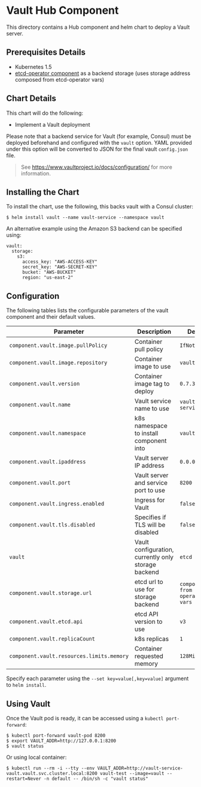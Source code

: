 # Vault Hub Component

This directory contains a Hub component and helm chart to deploy a Vault server.

## Prerequisites Details

* Kubernetes 1.5
* [etcd-operator component](https://github.com/agilestacks/components/tree/master/etcd-operator) as a backend storage (uses storage address composed from etcd-operator vars)

## Chart Details

This chart will do the following:

* Implement a Vault deployment

Please note that a backend service for Vault (for example, Consul) must
be deployed beforehand and configured with the `vault` option. YAML provided
under this option will be converted to JSON for the final vault `config.json`
file.

> See https://www.vaultproject.io/docs/configuration/ for more information.

## Installing the Chart

To install the chart, use the following, this backs vault with a Consul cluster:

```console
$ helm install vault --name vault-service --namespace vault
```

An alternative example using the Amazon S3 backend can be specified using:

```
vault:
  storage:
    s3:
      access_key: "AWS-ACCESS-KEY"
      secret_key: "AWS-SECRET-KEY"
      bucket: "AWS-BUCKET"
      region: "us-east-2"
```

## Configuration

The following tables lists the configurable parameters of the vault component and their default values.

|       Parameter         |           Description               |                         Default                     |
|-------------------------|-------------------------------------|-----------------------------------------------------|
| `component.vault.image.pullPolicy`      | Container pull policy               | `IfNotPresent`                                      |
| `component.vault.image.repository`      | Container image to use              | `vault`                                             |
| `component.vault.version`             | Container image tag to deploy       | `0.7.3`                                             |
| `component.vault.name`    | Vault service name to use           | `vault-service`                                                   |
| `component.vault.namespace` | k8s namespace to install component into         | `vault`                                           |
| `component.vault.ipaddress`             | Vault server IP address             | `0.0.0.0`                                         |
| `component.vault.port`    | Vault server and service port to use                   | `8200`                                       |
| `component.vault.ingress.enabled`       | Ingress for Vault      | `false`                                                        |
| `component.vault.tls.disabled`          | Specifies if TLS will be disabled        | `false`                                      |
| `vault`                 | Vault configuration, currently only storage backend      | `etcd`                                       |
| `component.vault.storage.url`           | etcd url to use for storage backend      | `composed from etcd-operator vars`                                     |
| `component.vault.etcd.api`              | etcd API version to use            | `v3`                                                |
| `component.vault.replicaCount`          | k8s replicas                        | `1`                                                 |
| `component.vault.resources.limits.memory` | Container requested memory        | `128Mi`                                             |

Specify each parameter using the `--set key=value[,key=value]` argument to `helm install`.

## Using Vault

Once the Vault pod is ready, it can be accessed using a `kubectl
port-forward`:

```console
$ kubectl port-forward vault-pod 8200
$ export VAULT_ADDR=http://127.0.0.1:8200
$ vault status
```

Or using local container:
```console
$ kubectl run --rm -i --tty --env VAULT_ADDR=http://vault-service-vault.vault.svc.cluster.local:8200 vault-test --image=vault --restart=Never -n default -- /bin/sh -c "vault status"
```
